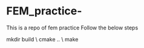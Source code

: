 # FEM_practice-
This is a repo of fem practice
Follow the below steps

mkdir build \\
cmake .. \\
make 

